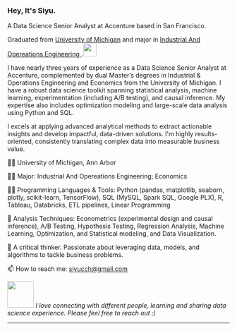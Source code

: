 ### Hey, It's Siyu.

A Data Science Senior Analyst at Accenture based in San Francisco.

Graduated from <a href="https://umich.edu/"> University of Michigan</a> and major in <a href="https://ioe.engin.umich.edu/">Industrial And Opereations Engineering </a>.<img src="https://media.giphy.com/media/WUlplcMpOCEmTGBtBW/giphy.gif" width="30"> 

I have nearly three years of experience as a Data Science Senior Analyst at Accenture, complemented by dual Master’s degrees in Industrial & Operations Engineering and Economics from the University of Michigan. I have a robust data science toolkit spanning statistical analysis, machine learning, experimentation (including A/B testing), and causal inference. My expertise also includes optimization modeling and large-scale data analysis using Python and SQL.

I excels at applying advanced analytical methods to extract actionable insights and develop impactful, data-driven solutions. I'm highly results-oriented, consistently translating complex data into measurable business value. 


👨‍🎓   University of Michigan, Ann Arbor

👨‍💻   Major: Industrial And Opereations Engineering; Economics 

👨‍💻   Programming Languages & Tools: Python (pandas, matplotlib, seaborn, plotly, scikit-learn, TensorFlow), SQL (MySQL, Spark SQL, Google PLX), R, Tableau, Databricks, ETL pipelines, Linear Programming

🌁   Analysis Techniques: Econometrics (experimental design and causal inference),  A/B Testing, Hypothesis Testing,  Regression Analysis, Machine Learning, Optimization, and Statistical modeling, and Data Visualization.


🤖 A critical thinker. Passionate about leveraging data, models, and algorithms to tackle business problems. 

📫 How to reach me: siyucch@gmail.com



<img src="https://media.giphy.com/media/LnQjpWaON8nhr21vNW/giphy.gif" width="60"> <em> I love connecting with different people, learning and sharing data science experience. Please feel free to reach out :)</em>

---------------------------------------------------------------------------------------------------------------------------------------------------------------------------------
